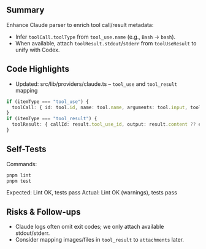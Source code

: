 ## Summary

Enhance Claude parser to enrich tool call/result metadata:

- Infer `toolCall.toolType` from `tool_use.name` (e.g., `Bash` → `bash`).
- When available, attach `toolResult.stdout`/`stderr` from `toolUseResult` to unify with Codex.

## Code Highlights

- Updated: src/lib/providers/claude.ts – `tool_use` and `tool_result` mapping

```ts
if (itemType === "tool_use") {
  toolCall: { id: tool.id, name: tool.name, arguments: tool.input, toolType: tool.name === 'Bash' ? 'bash' : tool.name }
}
if (itemType === "tool_result") {
  toolResult: { callId: result.tool_use_id, output: result.content ?? entry.toolUseResult ?? null, stdout: entry.toolUseResult?.stdout, stderr: entry.toolUseResult?.stderr }
}
```

## Self-Tests

Commands:

```bash
pnpm lint
pnpm test
```

Expected: Lint OK, tests pass
Actual: Lint OK (warnings), tests pass

## Risks & Follow-ups

- Claude logs often omit exit codes; we only attach available stdout/stderr.
- Consider mapping images/files in `tool_result` to `attachments` later.
